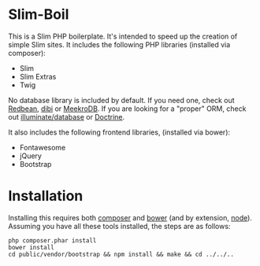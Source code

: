 # Slim-Boil

This is a Slim PHP boilerplate. It's intended to speed up the creation of simple Slim sites. It includes the following PHP libraries (installed via composer):

- Slim
- Slim Extras
- Twig

No database library is included by default. If you need one, check out [Redbean](https://packagist.org/packages/gabordemooij/redbean), [dibi](https://packagist.org/packages/dg/dibi) or [MeekroDB](http://www.meekro.com/). If you are looking for a "proper" ORM, check out [illuminate/database](https://packagist.org/packages/illuminate/database) or [Doctrine](https://packagist.org/packages/doctrine/orm).

It also includes the following frontend libraries, (installed via bower):

- Fontawesome
- jQuery
- Bootstrap

# Installation

Installing this requires both [composer](http://getcomposer.org/) and [bower](http://bower.io/) (and by extension, [node](http://nodejs.org/)). Assuming you have all these tools installed, the steps are as follows:

    php composer.phar install
    bower install
    cd public/vendor/bootstrap && npm install && make && cd ../../..
